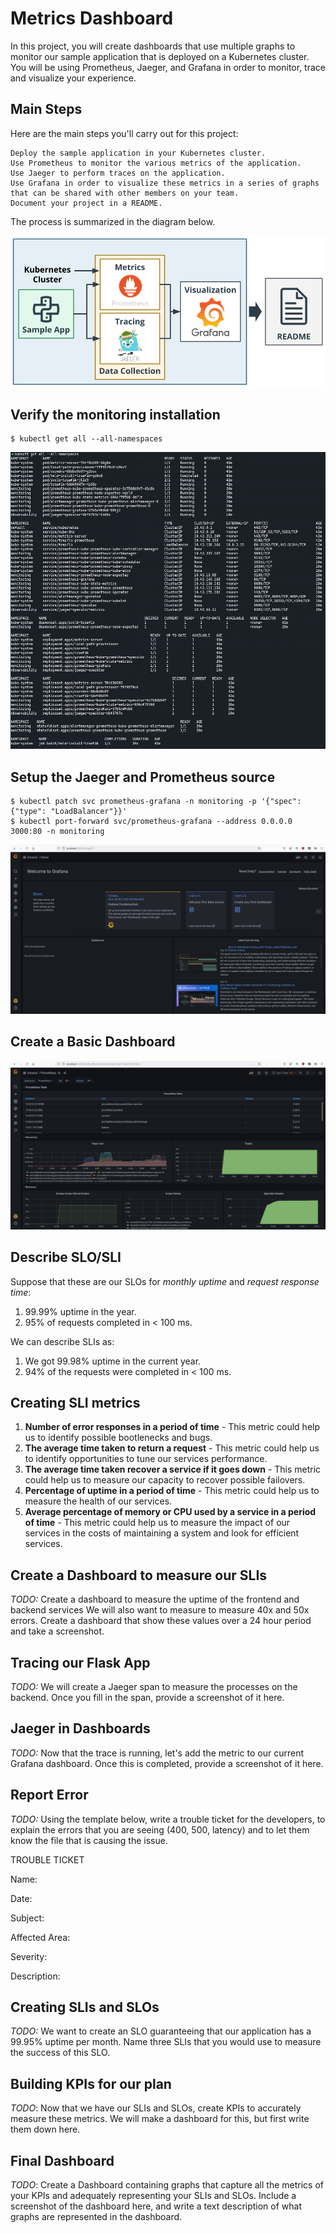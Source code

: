 # Metrics Dashboard

In this project, you will create dashboards that use multiple graphs to monitor our sample application that is deployed on a Kubernetes cluster. You will be using Prometheus, Jaeger, and Grafana in order to monitor, trace and visualize your experience.

## Main Steps

Here are the main steps you'll carry out for this project:

    Deploy the sample application in your Kubernetes cluster.
    Use Prometheus to monitor the various metrics of the application.
    Use Jaeger to perform traces on the application.
    Use Grafana in order to visualize these metrics in a series of graphs that can be shared with other members on your team.
    Document your project in a README.

The process is summarized in the diagram below.

![Project diagram](./answer-img/projectOverview.png)

## Verify the monitoring installation

```shell
$ kubectl get all --all-namespaces
```
![Monitoring installation screenshot](./answer-img/monitoringInstallation.png)

## Setup the Jaeger and Prometheus source

```shell
$ kubectl patch svc prometheus-grafana -n monitoring -p '{"spec": {"type": "LoadBalancer"}}'
$ kubectl port-forward svc/prometheus-grafana --address 0.0.0.0 3000:80 -n monitoring
```
![Grafana](./answer-img/grafanaExposed.png)

## Create a Basic Dashboard

![Prometheus Dashboard](./answer-img/basicDashboard.png)

## Describe SLO/SLI

Suppose that these are our SLOs for *monthly uptime* and *request response time*:
1. 99.99% uptime in the year.
2. 95% of requests completed in < 100 ms.

We can describe SLIs as:
1. We got 99.98% uptime in the current year.
2. 94% of the requests were completed in < 100 ms.

## Creating SLI metrics

1. **Number of error responses in a period of time** - This metric could help us to identify possible bootlenecks and bugs.
2. **The average time taken to return a request** - This metric could help us to identify opportunities to tune our services performance.
3. **The average time taken recover a service if it goes down** - This metric could help us to measure our capacity to recover possible failovers.
4. **Percentage of uptime in a period of time** - This metric could help us to measure the health of our services.
5. **Average percentage of memory or CPU used by a service in a period of time** - This metric could help us to measure the impact of our services in the costs of maintaining a system and look for efficient services.

## Create a Dashboard to measure our SLIs
*TODO:* Create a dashboard to measure the uptime of the frontend and backend services We will also want to measure to measure 40x and 50x errors. Create a dashboard that show these values over a 24 hour period and take a screenshot.

## Tracing our Flask App
*TODO:*  We will create a Jaeger span to measure the processes on the backend. Once you fill in the span, provide a screenshot of it here.

## Jaeger in Dashboards
*TODO:* Now that the trace is running, let's add the metric to our current Grafana dashboard. Once this is completed, provide a screenshot of it here.

## Report Error
*TODO:* Using the template below, write a trouble ticket for the developers, to explain the errors that you are seeing (400, 500, latency) and to let them know the file that is causing the issue.

TROUBLE TICKET

Name:

Date:

Subject:

Affected Area:

Severity:

Description:


## Creating SLIs and SLOs
*TODO:* We want to create an SLO guaranteeing that our application has a 99.95% uptime per month. Name three SLIs that you would use to measure the success of this SLO.

## Building KPIs for our plan
*TODO*: Now that we have our SLIs and SLOs, create KPIs to accurately measure these metrics. We will make a dashboard for this, but first write them down here.

## Final Dashboard
*TODO*: Create a Dashboard containing graphs that capture all the metrics of your KPIs and adequately representing your SLIs and SLOs. Include a screenshot of the dashboard here, and write a text description of what graphs are represented in the dashboard.  
